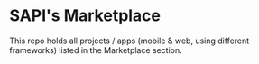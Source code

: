 # SAPI's Marketplace

This repo holds all projects / apps (mobile & web, using different frameworks) listed in the Marketplace section.
